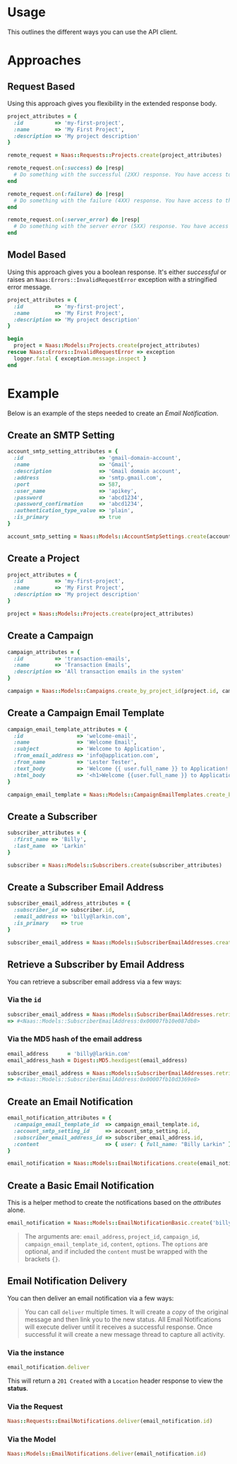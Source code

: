 # Usage

This outlines the different ways you can use the API client.

# Approaches

## Request Based

Using this approach gives you flexibility in the extended response body.

```ruby
project_attributes = {
  :id          => 'my-first-project',
  :name        => 'My First Project',
  :description => 'My project description'
}

remote_request = Naas::Requests::Projects.create(project_attributes)

remote_request.on(:success) do |resp|
  # Do something with the successful (2XX) response. You have access to the `data` (models), `links` (hypermedia), and the full `resp` (HTTP)
end

remote_request.on(:failure) do |resp|
  # Do something with the failure (4XX) response. You have access to the `data` (models), `links` (hypermedia), and the full `resp` (HTTP)
end

remote_request.on(:server_error) do |resp|
  # Do something with the server error (5XX) response. You have access to the `data` (models), `links` (hypermedia), and the full `resp` (HTTP)
end
```

## Model Based

Using this approach gives you a boolean response. It's either _successful_ or raises an `Naas:Errors::InvalidRequestError` exception with a stringified error message.


```ruby
project_attributes = {
  :id          => 'my-first-project',
  :name        => 'My First Project',
  :description => 'My project description'
}

begin
  project = Naas::Models::Projects.create(project_attributes)
rescue Naas::Errors::InvalidRequestError => exception
  logger.fatal { exception.message.inspect }
end
```


# Example

Below is an example of the steps needed to create an *Email Notification*.

## Create an SMTP Setting

```ruby
account_smtp_setting_attributes = {
  :id                        => 'gmail-domain-account',
  :name                      => 'Gmail',
  :description               => 'Gmail domain account',
  :address                   => 'smtp.gmail.com',
  :port                      => 587,
  :user_name                 => 'apikey',
  :password                  => 'abcd1234',
  :password_confirmation     => 'abcd1234',
  :authentication_type_value => 'plain',
  :is_primary                => true
}

account_smtp_setting = Naas::Models::AccountSmtpSettings.create(account_smtp_setting_attributes)
```

## Create a Project

```ruby
project_attributes = {
  :id          => 'my-first-project',
  :name        => 'My First Project',
  :description => 'My project description'
}

project = Naas::Models::Projects.create(project_attributes)
```

## Create a Campaign

```ruby
campaign_attributes = {
  :id          => 'transaction-emails',
  :name        => 'Transaction Emails',
  :description => 'All transaction emails in the system'
}

campaign = Naas::Models::Campaigns.create_by_project_id(project.id, campaign_attributes)
```

## Create a Campaign Email Template

```ruby
campaign_email_template_attributes = {
  :id                 => 'welcome-email',
  :name               => 'Welcome Email',
  :subject            => 'Welcome to Application',
  :from_email_address => 'info@application.com',
  :from_name          => 'Lester Tester',
  :text_body          => 'Welcome {{ user.full_name }} to Application!',
  :html_body          => '<h1>Welcome {{user.full_name }} to Application!</h1>'
}

campaign_email_template = Naas::Models::CampaignEmailTemplates.create_by_project_id_and_campaign_id(project.id, campaign.id, campaign_email_template_attributes)
```

## Create a Subscriber

```ruby
subscriber_attributes = {
  :first_name => 'Billy',
  :last_name  => 'Larkin'
}

subscriber = Naas::Models::Subscribers.create(subscriber_attributes)
```

## Create a Subscriber Email Address

```ruby
subscriber_email_address_attributes = {
  :subscriber_id => subscriber.id,
  :email_address => 'billy@larkin.com',
  :is_primary    => true
}

subscriber_email_address = Naas::Models::SubscriberEmailAddresses.create(subscriber_email_address_attributes)
```

## Retrieve a Subscriber by Email Address
You can retrieve a subscriber email address via a few ways:

### Via the `id`
```ruby
subscriber_email_address = Naas::Models::SubscriberEmailAddresses.retrieve(12)
=> #<Naas::Models::SubscriberEmailAddress:0x00007fb10e087db8>
```

### Via the MD5 hash of the email address
```ruby
email_address      = 'billy@larkin.com'
email_address_hash = Digest::MD5.hexdigest(email_address)

subscriber_email_address = Naas::Models::SubscriberEmailAddresses.retrieve(email_address_hash)
=> #<Naas::Models::SubscriberEmailAddress:0x00007fb10d3369e8>
```

## Create an Email Notification

```ruby
email_notification_attributes = {
  :campaign_email_template_id  => campaign_email_template.id,
  :account_smtp_setting_id     => account_smtp_setting.id,
  :subscriber_email_address_id => subscriber_email_address.id,
  :content                     => { user: { full_name: "Billy Larkin" } }
}

email_notification = Naas::Models::EmailNotifications.create(email_notification_attributes)
```

## Create a Basic Email Notification
This is a helper method to create the notifications based on the _attributes_ alone.

```ruby
email_notification = Naas::Models::EmailNotificationBasic.create('billy@larkin.com', 'my-first-project', 'transaction-emails', 'welcome-email', { user: { full_name: 'Billy Larkin' } }, account_smtp_setting_id: 'gmail-domain-account')
```

> The arguments are: `email_address`, `project_id`, `campaign_id`, `campaign_email_template_id`, `content`, `options`. The `options` are optional, and if included the `content` must be wrapped with the brackets `{}`.

## Email Notification Delivery
You can then deliver an email notification via a few ways:

> You can call `deliver` multiple times. It will create a _copy_ of the original message and then link you to the new status. All Email Notifications will execute deliver until it receives a successful response. Once successful it will create a new message thread to capture all activity.

### Via the instance

```ruby
email_notification.deliver
```
This will return a `201 Created` with a `Location` header response to view the **status**.

### Via the Request

```ruby
Naas::Requests::EmailNotifications.deliver(email_notification.id)
```

### Via the Model

```ruby
Naas::Models::EmailNotifications.deliver(email_notification.id)
```

